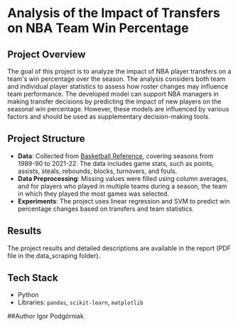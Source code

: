 # Analysis of the Impact of Transfers on NBA Team Win Percentage

## Project Overview
The goal of this project is to analyze the impact of NBA player transfers on a team's win percentage over the season. The analysis considers both team and individual player statistics to assess how roster changes may influence team performance. The developed model can support NBA managers in making transfer decisions by predicting the impact of new players on the seasonal win percentage. However, these models are influenced by various factors and should be used as supplementary decision-making tools.

## Project Structure
- **Data**: Collected from [Basketball Reference](https://www.basketball-reference.com/), covering seasons from 1989-90 to 2021-22. The data includes game stats, such as points, assists, steals, rebounds, blocks, turnovers, and fouls.
- **Data Preprocessing**: Missing values were filled using column averages, and for players who played in multiple teams during a season, the team in which they played the most games was selected.
- **Experiments**: The project uses linear regression and SVM to predict win percentage changes based on transfers and team statistics.

## Results
The project results and detailed descriptions are available in the report (PDF file in the data_scraping folder).

## Tech Stack
- Python
- Libraries: `pandas`, `scikit-learn`, `matplotlib`

##Author
Igor Podgórniak
